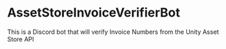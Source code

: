 # AssetStoreInvoiceVerifierBot
This is a Discord bot that will verify Invoice Numbers from the Unity Asset Store API
